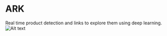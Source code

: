 # ARK
Real time product detection and links to explore them using deep learning.
![Alt text](relative/path/to/device-2021-05-11-183119.png?raw=true "Title")
